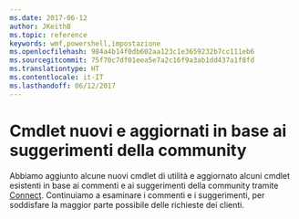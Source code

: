 ```yaml
---
ms.date: 2017-06-12
author: JKeithB
ms.topic: reference
keywords: wmf,powershell,impostazione
ms.openlocfilehash: 984a4b14f0db602aa123c1e3659232b7cc111eb6
ms.sourcegitcommit: 75f70c7df01eea5e7a2c16f9a3ab1dd437a1f8fd
ms.translationtype: HT
ms.contentlocale: it-IT
ms.lasthandoff: 06/12/2017
---
```

<a id="new-and-updated-cmdlets-based-on-community-feedback" class="xliff"></a>
# Cmdlet nuovi e aggiornati in base ai suggerimenti della community 
Abbiamo aggiunto alcune nuovi cmdlet di utilità e aggiornato alcuni cmdlet esistenti in base ai commenti e ai suggerimenti della community tramite [Connect](https://connect.microsoft.com/powershell). Continuiamo a esaminare i commenti e i suggerimenti, per soddisfare la maggior parte possibile delle richieste dei clienti.

